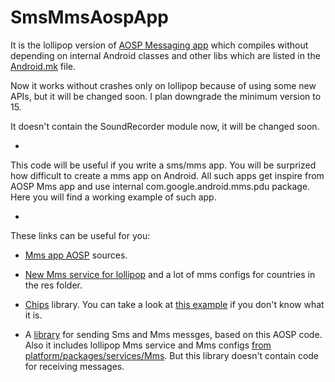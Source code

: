 # SmsMmsAospApp

It is the lollipop version of [AOSP Messaging app](https://android.googlesource.com/platform/packages/apps/Mms) which compiles without depending on internal Android classes and other libs which are listed in the [Android.mk](https://android.googlesource.com/platform/packages/apps/Mms/+/master/Android.mk) file.

Now it works without crashes only on lollipop because of using some new APIs, but it will be changed soon. I plan downgrade the minimum version to 15.

It doesn't contain the SoundRecorder module now, it will be changed soon.

-
This code will be useful if you write a sms/mms app. You will be surprized how difficult to create a mms app on Android. All such apps get inspire from AOSP Mms app and use internal com.google.android.mms.pdu package. Here you will find a working example of such app.

-
These links can be useful for you:

* [Mms app AOSP](https://android.googlesource.com/platform/packages/apps/Mms) sources.

* [New Mms service for lollipop](https://android.googlesource.com/platform/packages/services/Mms) and a lot of mms configs for countries in the res folder.

* [Chips](https://android.googlesource.com/platform/frameworks/opt/chips) library.
You can take a look at [this example](https://s-media-cache-ak0.pinimg.com/736x/19/e9/5a/19e95a6606b9fbc6251860831468f5cd.jpg) if you don't know what it is.

* A [library](https://github.com/klinker41/android-smsmms) for sending Sms and Mms messges, based on this AOSP code. Also it includes lollipop Mms service and Mms configs [from platform/packages/services/Mms](https://android.googlesource.com/platform/packages/services/Mms).
But this library doesn't contain code for receiving messages.
